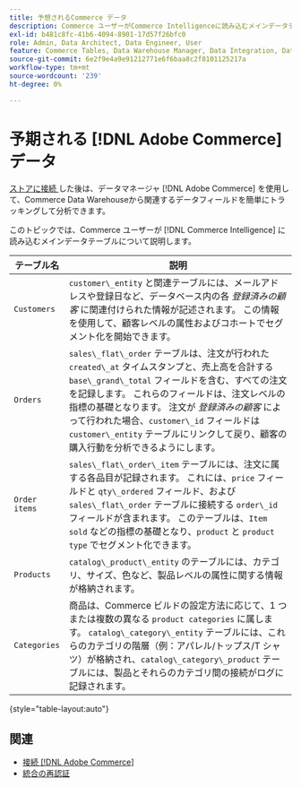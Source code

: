 ```yaml
---
title: 予想されるCommerce データ
description: Commerce ユーザーがCommerce Intelligenceに読み込むメインデータテーブルを調べます
exl-id: b481c8fc-41b6-4094-8901-17d57f26bfc0
role: Admin, Data Architect, Data Engineer, User
feature: Commerce Tables, Data Warehouse Manager, Data Integration, Data Import/Export
source-git-commit: 6e2f9e4a9e91212771e6f6baa8c2f8101125217a
workflow-type: tm+mt
source-wordcount: '239'
ht-degree: 0%

---
```


# 予期される [!DNL Adobe Commerce] データ

[ ストアに接続 ](../../../data-analyst/importing-data/integrations/magento.md) した後は、データマネージャ  [!DNL Adobe Commerce]  を使用して、Commerce Data Warehouseから関連するデータフィールドを簡単にトラッキングして分析できます。

このトピックでは、Commerce ユーザーが [!DNL Commerce Intelligence] に読み込むメインデータテーブルについて説明します。

| **テーブル名** | **説明** |
|-----|-----|
| `Customers` | `customer\_entity` と関連テーブルには、メールアドレスや登録日など、データベース内の各 *登録済みの顧客* に関連付けられた情報が記述されます。 この情報を使用して、顧客レベルの属性およびコホートでセグメント化を開始できます。 |
| `Orders` | `sales\_flat\_order` テーブルは、注文が行われた `created\_at` タイムスタンプと、売上高を合計する `base\_grand\_total` フィールドを含む、すべての注文を記録します。 これらのフィールドは、注文レベルの指標の基礎となります。 注文が *登録済みの顧客* によって行われた場合、`customer\_id` フィールドは `customer\_entity` テーブルにリンクして戻り、顧客の購入行動を分析できるようにします。 |
| `Order items` | `sales\_flat\_order\_item` テーブルには、注文に属する各品目が記録されます。 これには、`price` フィールドと `qty\_ordered` フィールド、および `sales\_flat\_order` テーブルに接続する `order\_id` フィールドが含まれます。 このテーブルは、`Item sold` などの指標の基礎となり、`product` と `product type` でセグメント化できます。 |
| `Products` | `catalog\_product\_entity` のテーブルには、カテゴリ、サイズ、色など、製品レベルの属性に関する情報が格納されます。 |
| `Categories` | 商品は、Commerce ビルドの設定方法に応じて、1 つまたは複数の異なる `product categories` に属します。 `catalog\_category\_entity` テーブルには、これらのカテゴリの階層（例：アパレル/トップス/T シャツ）が格納され、`catalog\_category\_product` テーブルには、製品とそれらのカテゴリ間の接続がログに記録されます。 |

{style="table-layout:auto"}

## 関連

* [接続  [!DNL Adobe Commerce]](../integrations/magento.md)
* [ 統合の再認証 ](https://experienceleague.adobe.com/docs/commerce-knowledge-base/kb/how-to/mbi-reauthenticating-integrations.html)
